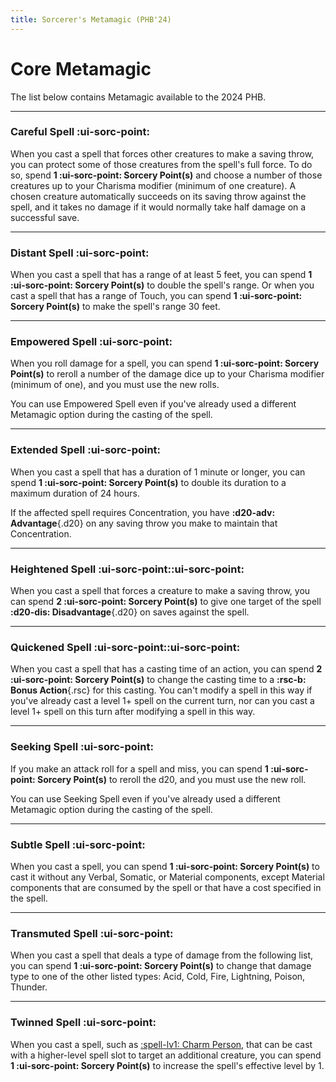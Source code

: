 ```yaml
---
title: Sorcerer's Metamagic (PHB'24)
---
```


# Core Metamagic

The list below contains Metamagic available to the 2024 PHB.

---

### Careful Spell :ui-sorc-point:

When you cast a spell that forces other creatures to make a saving throw, you can protect some of those creatures from the spell's full force. To do so, spend **1 :ui-sorc-point: Sorcery Point(s)** and choose a number of those creatures up to your Charisma modifier (minimum of one creature). A chosen creature automatically succeeds on its saving throw against the spell, and it takes no damage if it would normally take half damage on a successful save.

---

### Distant Spell :ui-sorc-point:

When you cast a spell that has a range of at least 5 feet, you can spend **1 :ui-sorc-point: Sorcery Point(s)** to double the spell's range. Or when you cast a spell that has a range of Touch, you can spend **1 :ui-sorc-point: Sorcery Point(s)** to make the spell's range 30 feet.

---

### Empowered Spell :ui-sorc-point:

When you roll damage for a spell, you can spend **1 :ui-sorc-point: Sorcery Point(s)** to reroll a number of the damage dice up to your Charisma modifier (minimum of one), and you must use the new rolls.

You can use Empowered Spell even if you've already used a different Metamagic option during the casting of the spell.

---

### Extended Spell :ui-sorc-point:

When you cast a spell that has a duration of 1 minute or longer, you can spend **1 :ui-sorc-point: Sorcery Point(s)** to double its duration to a maximum duration of 24 hours.

If the affected spell requires Concentration, you have **:d20-adv: Advantage**{.d20} on any saving throw you make to maintain that Concentration.

---

### Heightened Spell :ui-sorc-point::ui-sorc-point:

When you cast a spell that forces a creature to make a saving throw, you can spend **2 :ui-sorc-point: Sorcery Point(s)** to give one target of the spell **:d20-dis: Disadvantage**{.d20} on saves against the spell.

---

### Quickened Spell :ui-sorc-point::ui-sorc-point:

When you cast a spell that has a casting time of an action, you can spend **2 :ui-sorc-point: Sorcery Point(s)** to change the casting time to a **:rsc-b: Bonus Action**{.rsc} for this casting. You can't modify a spell in this way if you've already cast a level 1+ spell on the current turn, nor can you cast a level 1+ spell on this turn after modifying a spell in this way.

---

### Seeking Spell :ui-sorc-point:

If you make an attack roll for a spell and miss, you can spend **1 :ui-sorc-point: Sorcery Point(s)** to reroll the d20, and you must use the new roll.

You can use Seeking Spell even if you've already used a different Metamagic option during the casting of the spell.

---

### Subtle Spell :ui-sorc-point:

When you cast a spell, you can spend **1 :ui-sorc-point: Sorcery Point(s)** to cast it without any Verbal, Somatic, or Material components, except Material components that are consumed by the spell or that have a cost specified in the spell.

---

### Transmuted Spell :ui-sorc-point:

When you cast a spell that deals a type of damage from the following list, you can spend **1 :ui-sorc-point: Sorcery Point(s)** to change that damage type to one of the other listed types: Acid, Cold, Fire, Lightning, Poison, Thunder.

---

### Twinned Spell :ui-sorc-point:

When you cast a spell, such as [:spell-lv1: Charm Person], that can be cast with a higher-level spell slot to target an additional creature, you can spend **1 :ui-sorc-point: Sorcery Point(s)** to increase the spell's effective level by 1.

[:spell-lv1: Charm Person]: ../../../spells/description/core/level-1.md#charm-person